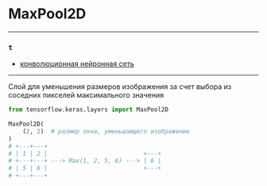 # MaxPool2D

---
### `t` 
* [конволюционная нейронная сеть](../../terms.md#convolutional-neural-network)
---

Слой для уменьшения размеров изображения за счет выбора из соседних пикселей максимального значения

```python
from tensorflow.keras.layers import MaxPool2D

MaxPool2D(
    (2, 2)  # размер окна, уменьшающего изображение
)
# +---+---+
# | 1 | 2 |                           +---+
# +---+---+ ---> Max(1, 2, 5, 6) ---> | 6 |
# | 5 | 6 |                           +---+
# +---+---+

```